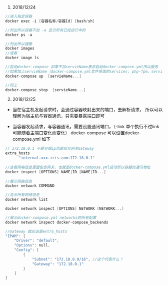 1. 2018/12/24 

```go
//进入指定容器
docker exec -i [容器名称/容器Id] [bash/sh]

//列出所以容器不加 -a 显示所有已经运行中的
docker ps -a

//列出所以镜像
docker images
//或者
docker image ls

//启动docker-compose 如果不加servieName表示启动docker-compose.yml所以服务
//如果加上servieName（docker-compose.yml文件里面的services: php-fpm，services下面）
docker-compose up  [servieName...]

//同上
docker-compose stop  [servieName...]

```
2. 2018/12/25 

- 当在宿主机发起请求时，会通过容器映射出来的端口，去解析请求，
所以可以理解为宿主机与容器通讯，只需要暴露端口即可

- 当容器发起请求，与容器通讯，需要设置通讯端口，（-link 单个执行不过link可能随着主端口变化而变化）
docker-compose 可以设置docker-compose.yml 如下

```go
// 172.18.0.1 不是容器ip而是组合网关Gateway
extra_hosts
    - "internal.xxx.iris.com:172.18.0.1"
    
//查看网咯信息里面包含网关，也就是docker-compose.yml启动所以容器的通讯地址
docker inspect [OPTIONS] NAME|ID [NAME|ID...]
    
//展示网络信息
docker network COMMAND

//显示所有网络信息
docker network list

docker network inspect [OPTIONS] NETWORK [NETWORK...]

//展示docker-compose.yml networks的所有配置
docker network inspect docker-compose_backends

//Gateway 就应该是extra_hosts
"IPAM": {
    "Driver": "default",
    "Options": null,
    "Config": [
        {
            "Subnet": "172.18.0.0/16", //这个代表什么？
            "Gateway": "172.18.0.1"
        }
    ]
}
```
